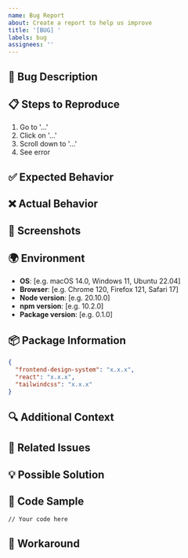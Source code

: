 ```yaml
---
name: Bug Report
about: Create a report to help us improve
title: '[BUG] '
labels: bug
assignees: ''
---
```


## 🐛 Bug Description

<!-- A clear and concise description of what the bug is -->

## 📋 Steps to Reproduce

1. Go to '...'
2. Click on '...'
3. Scroll down to '...'
4. See error

## ✅ Expected Behavior

<!-- A clear and concise description of what you expected to happen -->

## ❌ Actual Behavior

<!-- A clear and concise description of what actually happened -->

## 📸 Screenshots

<!-- If applicable, add screenshots to help explain your problem -->

## 🌍 Environment

- **OS**: [e.g. macOS 14.0, Windows 11, Ubuntu 22.04]
- **Browser**: [e.g. Chrome 120, Firefox 121, Safari 17]
- **Node version**: [e.g. 20.10.0]
- **npm version**: [e.g. 10.2.0]
- **Package version**: [e.g. 0.1.0]

## 📦 Package Information

```json
{
  "frontend-design-system": "x.x.x",
  "react": "x.x.x",
  "tailwindcss": "x.x.x"
}
```

## 🔍 Additional Context

<!-- Add any other context about the problem here -->

## 🔗 Related Issues

<!-- Link to related issues if any -->

## 💡 Possible Solution

<!-- Optional: suggest a fix or reason for the bug -->

## 📝 Code Sample

<!-- If applicable, provide a minimal code sample that reproduces the issue -->

```tsx
// Your code here
```

## 🔄 Workaround

<!-- If you found a temporary workaround, please share it here -->
